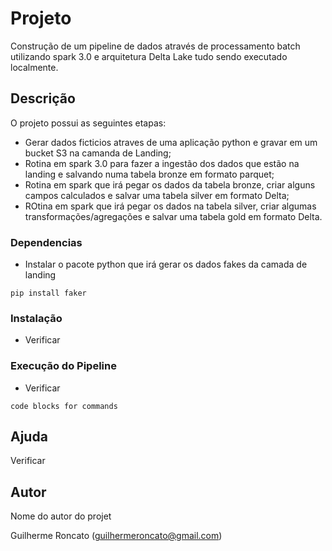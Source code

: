 # Projeto

Construção de um pipeline de dados através de processamento batch utilizando spark 3.0 e arquitetura Delta Lake tudo sendo executado localmente.

## Descrição

O projeto possui as seguintes etapas:
- Gerar dados ficticios atraves de uma aplicação python e gravar em um bucket S3 na camanda de Landing;
- Rotina em spark 3.0 para fazer a ingestão dos dados que estão na landing e salvando numa tabela bronze em formato parquet;
- Rotina em spark que irá pegar os dados da tabela bronze, criar alguns campos calculados e salvar uma tabela silver em formato Delta;
- ROtina em spark que irá pegar os dados na tabela silver, criar algumas transformações/agregações e salvar uma tabela gold em formato Delta.

### Dependencias

* Instalar o pacote python que irá gerar os dados fakes da camada de landing
```
pip install faker
```
### Instalação

* Verificar

### Execução do Pipeline

* Verificar
```
code blocks for commands
```

## Ajuda

Verificar

## Autor

Nome do autor do projet

Guilherme Roncato (guilhermeroncato@gmail.com)
